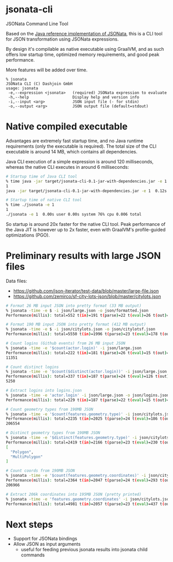 # jsonata-cli
JSONata Command Line Tool

Based on the [Java reference implementation of JSONata](https://github.com/dashjoin/jsonata-java), this is a CLI tool for JSON transformation using JSONata expressions.

By design it's compilable as native executable using GraalVM, and as such offers low startup time, optimized memory requirements, and good peak performance.

More features will be added over time.

```
% jsonata
JSONata CLI (C) Dashjoin GmbH
usage: jsonata
 -e,--expression <jsonata>   (required) JSONata expression to evaluate
 -h,--help                   Display help and version info
 -i,--input <arg>            JSON input file (- for stdin)
 -o,--output <arg>           JSON output file (default=stdout)
```

# Native compiled executable

Advantages are extremely fast startup time, and no Java runtime requirements (only the executable is required).
The total size of the CLI executable is around 14 MB, which contains all dependencies.

Java CLI execution of a simple expression is around 120 milliseconds, whereas the native CLI executes in around 6 milliseconds:

```sh
# Startup time of Java CLI tool
% time java -jar target/jsonata-cli-0.1-jar-with-dependencies.jar -e 1
1
java -jar target/jsonata-cli-0.1-jar-with-dependencies.jar -e 1  0.12s user 0.03s system 118% cpu 0.122 total

# Startup time of native CLI tool
% time ./jsonata -e 1                                                 
1
./jsonata -e 1  0.00s user 0.00s system 76% cpu 0.006 total
```

So startup is around 20x faster for the native CLI tool.
Peak performance of the Java JIT is however up to 2x faster, even with GraalVM's profile-guided optimizations (PGO).


# Preliminary results with large JSON files

Data files:
- https://github.com/json-iterator/test-data/blob/master/large-file.json
- https://github.com/zemirco/sf-city-lots-json/blob/master/citylots.json

```sh
# Format 26 MB input JSON into pretty format (33 MB output)
% jsonata -time -e $ -i json/large.json -o json/formatted.json
Performance(millis): total=552 t(in)=191 t(parse)=22 t(eval)=26 t(out)=313

# Format 190 MB input JSON into pretty format (412 MB output)
% jsonata -time -e $ -i json/citylots.json -o json/citylotsf.json
Performance(millis): total=5550 t(in)=1996 t(parse)=23 t(eval)=178 t(out)=3353

# Count logins (Github events) from 26 MB input JSON
% jsonata -time -e '$count(actor.login)' -i json/large.json                    
Performance(millis): total=222 t(in)=181 t(parse)=26 t(eval)=15 t(out)=0
11351

# Count distinct logins
% jsonata -time -e '$count($distinct(actor.login))' -i json/large.json
Performance(millis): total=337 t(in)=187 t(parse)=24 t(eval)=126 t(out)=0
5250

# Extract logins into logins.json
% jsonata -time -e 'actor.login' -i json/large.json -o json/logins.json 
Performance(millis): total=229 t(in)=187 t(parse)=22 t(eval)=15 t(out)=5

# Count geometry types from 190MB JSON
% jsonata -time -e '$count(features.geometry.type)' -i json/citylots.json                            
Performance(millis): total=2235 t(in)=2025 t(parse)=24 t(eval)=186 t(out)=0
206554

# Distinct geometry types from 190MB JSON
% jsonata -time -e '$distinct(features.geometry.type)' -i json/citylots.json
Performance(millis): total=2419 t(in)=2166 t(parse)=23 t(eval)=230 t(out)=0
[
  "Polygon",
  "MultiPolygon"
]

# Count coords from 190MB JSON
% jsonata -time -e '$count(features.geometry.coordinates)' -i json/citylots.json 
Performance(millis): total=2364 t(in)=2047 t(parse)=24 t(eval)=293 t(out)=0
206966

# Extract 206k coordinates into 195MB JSON (pretty printed)
% jsonata -time -e 'features.geometry.coordinates' -i json/citylots.json  -o json/citylots-coords.json
Performance(millis): total=4981 t(in)=2057 t(parse)=23 t(eval)=437 t(out)=2464
```

# Next steps

- Support for JSONata bindings
- Allow JSON as input arguments
    - useful for feeding previous jsonata results into jsonata child commands
